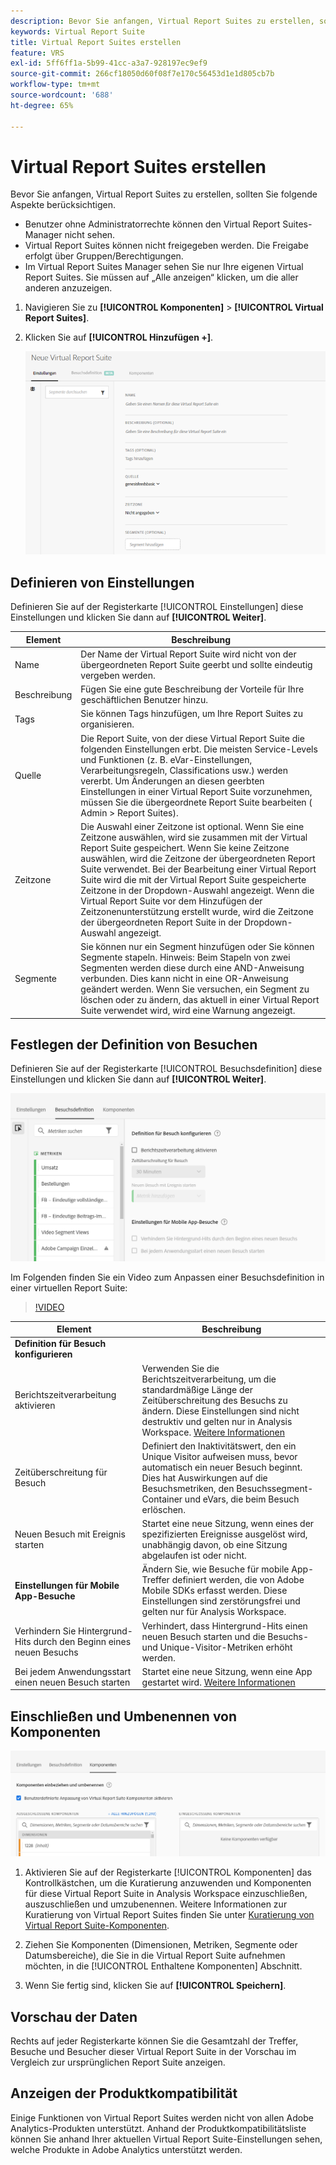 ```yaml
---
description: Bevor Sie anfangen, Virtual Report Suites zu erstellen, sollten Sie folgende Aspekte berücksichtigen.
keywords: Virtual Report Suite
title: Virtual Report Suites erstellen
feature: VRS
exl-id: 5ff6ff1a-5b99-41cc-a3a7-928197ec9ef9
source-git-commit: 266cf18050d60f08f7e170c56453d1e1d805cb7b
workflow-type: tm+mt
source-wordcount: '688'
ht-degree: 65%

---
```


# Virtual Report Suites erstellen

Bevor Sie anfangen, Virtual Report Suites zu erstellen, sollten Sie folgende Aspekte berücksichtigen.

* Benutzer ohne Administratorrechte können den Virtual Report Suites-Manager nicht sehen.
* Virtual Report Suites können nicht freigegeben werden. Die Freigabe erfolgt über Gruppen/Berechtigungen.
* Im Virtual Report Suites Manager sehen Sie nur Ihre eigenen Virtual Report Suites. Sie müssen auf „Alle anzeigen“ klicken, um die aller anderen anzuzeigen.

1. Navigieren Sie zu **[!UICONTROL Komponenten]** > **[!UICONTROL Virtual Report Suites]**.
1. Klicken Sie auf **[!UICONTROL Hinzufügen +]**.

   ![](assets/new_vrs.png)

## Definieren von Einstellungen

Definieren Sie auf der Registerkarte [!UICONTROL Einstellungen] diese Einstellungen und klicken Sie dann auf **[!UICONTROL Weiter]**.

| Element | Beschreibung |
| --- |--- |
| Name | Der Name der Virtual Report Suite wird nicht von der übergeordneten Report Suite geerbt und sollte eindeutig vergeben werden. |
| Beschreibung | Fügen Sie eine gute Beschreibung der Vorteile für Ihre geschäftlichen Benutzer hinzu. |
| Tags | Sie können Tags hinzufügen, um Ihre Report Suites zu organisieren. |
| Quelle | Die Report Suite, von der diese Virtual Report Suite die folgenden Einstellungen erbt. Die meisten Service-Levels und Funktionen (z. B. eVar-Einstellungen, Verarbeitungsregeln, Classifications usw.) werden vererbt. Um Änderungen an diesen geerbten Einstellungen in einer Virtual Report Suite vorzunehmen, müssen Sie die übergeordnete Report Suite bearbeiten ( Admin > Report Suites). |
| Zeitzone | Die Auswahl einer Zeitzone ist optional. Wenn Sie eine Zeitzone auswählen, wird sie zusammen mit der Virtual Report Suite gespeichert. Wenn Sie keine Zeitzone auswählen, wird die Zeitzone der übergeordneten Report Suite verwendet.  Bei der Bearbeitung einer Virtual Report Suite wird die mit der Virtual Report Suite gespeicherte Zeitzone in der Dropdown-Auswahl angezeigt. Wenn die Virtual Report Suite vor dem Hinzufügen der Zeitzonenunterstützung erstellt wurde, wird die Zeitzone der übergeordneten Report Suite in der Dropdown-Auswahl angezeigt. |
| Segmente  | Sie können nur ein Segment hinzufügen oder Sie können Segmente stapeln.   Hinweis: Beim Stapeln von zwei Segmenten werden diese durch eine AND-Anweisung verbunden. Dies kann nicht in eine OR-Anweisung geändert werden. Wenn Sie versuchen, ein Segment zu löschen oder zu ändern, das aktuell in einer Virtual Report Suite verwendet wird, wird eine Warnung angezeigt. |

## Festlegen der Definition von Besuchen

Definieren Sie auf der Registerkarte [!UICONTROL Besuchsdefinition] diese Einstellungen und klicken Sie dann auf **[!UICONTROL Weiter]**.

![](assets/visit-definition.png)

Im Folgenden finden Sie ein Video zum Anpassen einer Besuchsdefinition in einer virtuellen Report Suite:

>[!VIDEO](https://video.tv.adobe.com/v/23545/?quality=12)

| Element | Beschreibung |
| --- |--- |
| **Definition für Besuch konfigurieren** |  |
| Berichtszeitverarbeitung aktivieren | Verwenden Sie die Berichtszeitverarbeitung, um die standardmäßige Länge der Zeitüberschreitung des Besuchs zu ändern. Diese Einstellungen sind nicht destruktiv und gelten nur in Analysis Workspace. [Weitere Informationen](/help/components/vrs/vrs-report-time-processing.md) |
| Zeitüberschreitung für Besuch | Definiert den Inaktivitätswert, den ein Unique Visitor aufweisen muss, bevor automatisch ein neuer Besuch beginnt. Dies hat Auswirkungen auf die Besuchsmetriken, den Besuchssegment-Container und eVars, die beim Besuch erlöschen. |
| Neuen Besuch mit Ereignis starten | Startet eine neue Sitzung, wenn eines der spezifizierten Ereignisse ausgelöst wird, unabhängig davon, ob eine Sitzung abgelaufen ist oder nicht. |
| **Einstellungen für Mobile App-Besuche** | Ändern Sie, wie Besuche für mobile App-Treffer definiert werden, die von Adobe Mobile SDKs erfasst werden. Diese Einstellungen sind zerstörungsfrei und gelten nur für Analysis Workspace. |
| Verhindern Sie Hintergrund-Hits durch den Beginn eines neuen Besuchs | Verhindert, dass Hintergrund-Hits einen neuen Besuch starten und die Besuchs- und Unique-Visitor-Metriken erhöht werden. |
| Bei jedem Anwendungsstart einen neuen Besuch starten | Startet eine neue Sitzung, wenn eine App gestartet wird. [Weitere Informationen](/help/components/vrs/vrs-mobile-visit-processing.md) |

## Einschließen und Umbenennen von Komponenten

![](assets/components.png)

1. Aktivieren Sie auf der Registerkarte [!UICONTROL Komponenten] das Kontrollkästchen, um die Kuratierung anzuwenden und Komponenten für diese Virtual Report Suite in Analysis Workspace einzuschließen, auszuschließen und umzubenennen.
Weitere Informationen zur Kuratierung von Virtual Report Suites finden Sie unter [Kuratierung von Virtual Report Suite-Komponenten](https://experienceleague.adobe.com/docs/analytics/components/virtual-report-suites/vrs-components.html?lang=de#virtual-report-suites).

1. Ziehen Sie Komponenten (Dimensionen, Metriken, Segmente oder Datumsbereiche), die Sie in die Virtual Report Suite aufnehmen möchten, in die [!UICONTROL Enthaltene Komponenten] Abschnitt.

1. Wenn Sie fertig sind, klicken Sie auf **[!UICONTROL Speichern]**.

## Vorschau der Daten

Rechts auf jeder Registerkarte können Sie die Gesamtzahl der Treffer, Besuche und Besucher dieser Virtual Report Suite in der Vorschau im Vergleich zur ursprünglichen Report Suite anzeigen.

## Anzeigen der Produktkompatibilität

Einige Funktionen von Virtual Report Suites werden nicht von allen Adobe Analytics-Produkten unterstützt. Anhand der Produktkompatibilitätsliste können Sie anhand Ihrer aktuellen Virtual Report Suite-Einstellungen sehen, welche Produkte in Adobe Analytics unterstützt werden.
